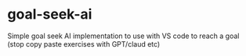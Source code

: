 # goal-seek-ai
Simple goal seek AI implementation to use with VS code to reach a goal (stop copy paste exercises with GPT/claud etc)
